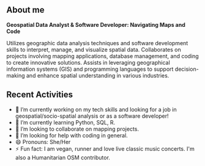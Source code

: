 ## About me
**Geospatial Data Analyst & Software Developer: Navigating Maps and Code**

Utilizes geographic data analysis techniques and software development skills to interpret, manage, and visualize spatial data. Collaborates on projects involving mapping applications, database management, and coding to create innovative solutions. Assists in leveraging geographical information systems (GIS) and programming languages to support decision-making and enhance spatial understanding in various industries.

## Recent Activities
- 🔭 I’m currently working on my tech skills and looking for a job in geospatial/socio-spatial analysis or as a software developer!
- 🌱 I’m currently learning Python, SQL, R.
- 👯 I’m looking to collaborate on mapping projects.
- 🤔 I’m looking for help with coding in general.
- 😄 Pronouns: She/Her
- ⚡ Fun fact: I am vegan, runner and love live classic music concerts. I'm also a Humanitarian OSM contributor.

<!--
**marianahiroki/marianahiroki** is a ✨ _special_ ✨ repository because its `README.md` (this file) appears on your GitHub profile.

Here are some ideas to get you started:

- 🔭 I’m currently working on my tech skills and looking for a job on geospatial/socio-spatial analysis!
- 🌱 I’m currently learning Python, SQL, R.
- 👯 I’m looking to collaborate on mapping projects.
- 🤔 I’m looking for help with coding in general as I'm a newbie.
- 😄 Pronouns: She/Her
- ⚡ Fun fact: I am vegan, runner and love live classic music concerts.
-->
